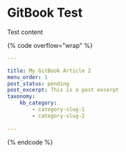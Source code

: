 # GitBook Test

Test content

{% code overflow="wrap" %}
```yaml
---

title: My GitBook Article 2
menu_order: 1
post_status: pending
post_excerpt: This is a post excerpt
taxonomy:
    kb_category:
        - category-slug-1
        - category-slug-2 
        
---
```
{% endcode %}

